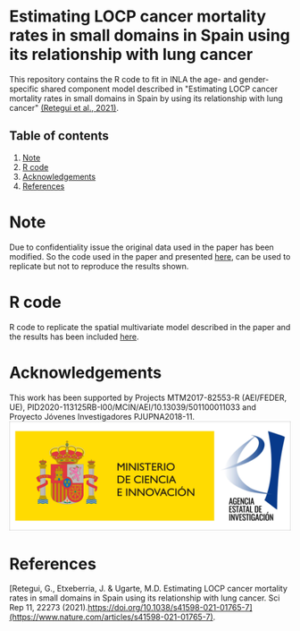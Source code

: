 # Estimating LOCP cancer mortality rates in small domains in Spain using its relationship with lung cancer

This repository contains the R code to fit in INLA the age- and gender-specific shared component model described in "Estimating LOCP cancer mortality rates in small domains in Spain by using its relationship with lung cancer" [(Retegui et al., 2021)](https://www.nature.com/articles/s41598-021-01765-7).

## Table of contents

1.  [Note](#Note)
2.  [R code](#Rcode)
3.  [Acknowledgements](#Acknowledgements)
4.  [References](#Ref)

# Note <a name="Note"/>

Due to confidentiality issue the original data used in the paper has been modified. So the code used in the paper and presented [here](https://github.com/spatialstatisticsupna/Estimating_LOCP_cancer_mortality_rates/tree/main/R), can be used to replicate but not to reproduce the results shown.

# R code <a name="Rcode"/>
R code to replicate the spatial multivariate model described in the paper and the results has been included [here](https://github.com/spatialstatisticsupna/Estimating_LOCP_cancer_mortality_rates/tree/main/R).

# Acknowledgements <a name="Acknowledgements"/>
This work has been supported by Projects MTM2017-82553-R (AEI/FEDER, UE), PID2020-113125RB-I00/MCIN/AEI/10.13039/501100011033 and Proyecto Jóvenes Investigadores PJUPNA2018-11.
![plot](https://github.com/spatialstatisticsupna/Estimating_LOCP_cancer_mortality_rates/blob/master/micin-aei.jpg) 

# References <a name="Ref"/>
[Retegui, G., Etxeberria, J. & Ugarte, M.D. Estimating LOCP cancer mortality rates in small domains in Spain using its relationship with lung cancer. Sci Rep 11, 22273 (2021).https://doi.org/10.1038/s41598-021-01765-7](https://www.nature.com/articles/s41598-021-01765-7).
